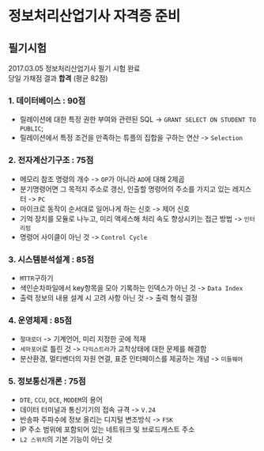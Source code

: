 # 정보처리산업기사 자격증 준비

## 필기시험
2017.03.05 정보처리산업기사 필기 시험 완료  
당일 가채점 결과 **합격** (평균 82점)

### 1. 데이터베이스 : 90점
- 릴레이션에 대한 특정 권한 부여와 관련된 SQL -> `GRANT SELECT ON STUDENT TO PUBLIC`;
- 릴레이션에서 특정 조건을 만족하는 튜플의 집합을 구하는 연산 -> `Selection`

### 2. 전자계산기구조 : 75점
- 메모리 참조 명령의 개수 -> `OP`가 아니라 `AD`에 대해 2제곱
- 분기명령어면 그 목적지 주소로 갱신, 인출할 명령어의 주소를 가지고 있는 레지스터 -> `PC`
- 마이크로 동작이 순서대로 일어나게 하는 신호 -> 제어 신호
- 기억 장치를 모듈로 나누고, 미리 액세스해 처리 속도 향상시키는 접근 방법 -> `인터리빙`
- 명령어 사이클이 아닌 것 -> `Control Cycle`

### 3. 시스템분석설계 : 85점
- `MTTR`구하기
- 색인순차파일에서 key항목을 모아 기록하는 인덱스가 아닌 것 -> `Data Index`
- 출력 정보의 내용 설계 시 고려 사항 아닌 것 -> 출력 형식 결정

### 4. 운영체제 : 85점
- `절대로더` -> 기계언어, 미리 지정한 곳에 적재
- `세마포어`로 틀린 것 -> `다익스트라`가 교착상태에 대한 문제를 해결함
- 분산환경, 멀티벤더의 자원 연결, 표준 인터페이스를 제공하는 개념 -> `미들웨어`

### 5. 정보통신개론 : 75점
- `DTE`, `CCU`, `DCE`, `MODEM`의 용어
- 데이터 터미널과 통신기기의 접속 규격 -> `V.24`
- 반송파 주파수에 정보 올리는 디지털 변조방식 -> `FSK`
- IP 주소 범위에 포함되어 있는 네트워크 및 브로드캐스트 주소
- `L2 스위치`의 기본 기능이 아닌 것
